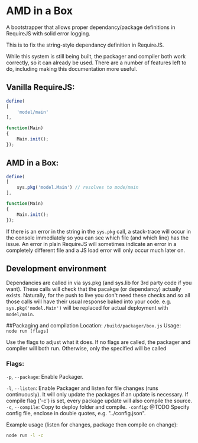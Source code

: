 # AMD in a Box
A bootstrapper that allows proper dependancy/package definitions in RequireJS with solid error logging.

This is to fix the string-style dependancy definition in RequireJS.

While this system is still being built, the packager and compiler both work correctly, so it can already be used. There are a number of features left to do, including making this documentation more useful.

## Vanilla RequireJS:
```javascript
define(
[
	'model/main'
],

function(Main) 
{
	Main.init();
});
```

## AMD in a Box:
```javascript
define(
[
	sys.pkg('model.Main') // resolves to mode/main
],

function(Main) 
{
	Main.init();
});
```

If there is an error in the string in the `sys.pkg` call, a stack-trace will occur in the console immediately so you can see which file (and which line) has the issue. An error in plain RequireJS will sometimes indicate an error in a completely different file and a JS load error will only occur much later on.

## Development environment
Dependancies are called in via sys.pkg (and sys.lib for 3rd party code if you want). These calls will check that the pacakge (or dependancy) actually exists. Naturally, for the push to live you don't need these checks and so all those calls will have their usual response baked into your code.
e.g. `sys.pkg('model.Main')` will be replaced for actual deployment with `model/main`.

##Packaging and compilation
Location: `/build/packager/box.js`
Usage: `node run [flags]`

Use the flags to adjust what it does. 
If no flags are called, the packager and compiler will both run. Otherwise, only the specified will be called

### Flags:
`-p`, `--package`: Enable Packager.

`-l`, `--listen`: Enable Packager and listen for file changes (runs continuously). It will only update the packages if an update is necessary. If compile flag ('-c') is set, every package update will also compile the source.
`-c`, `--compile`: Copy to deploy folder and compile.
`-config`: @TODO Specify config file, enclose in double quotes, e.g. "../config.json".
	
Example usage (listen for changes, package then compile on change):

```bash
node run -l -c
```